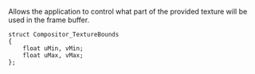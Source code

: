 Allows the application to control what part of the provided texture will be used in the frame buffer.

    struct Compositor_TextureBounds
    {
        float uMin, vMin;
        float uMax, vMax;
    };